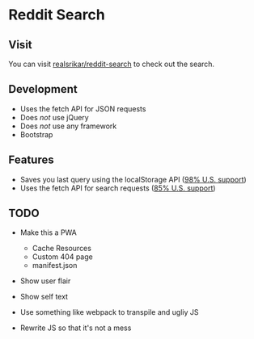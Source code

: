 # Reddit Search

## Visit

You can visit [realsrikar/reddit-search](https://realsrikar.github.io/reddit-search/) to check out the search.

## Development

- Uses the fetch API for JSON requests
- Does _not_ use jQuery
- Does _not_ use any framework
- Bootstrap

## Features

- Saves you last query using the localStorage API ([98% U.S. support](https://caniuse.com/#search=localstorage))
- Uses the fetch API for search requests ([85% U.S. support](https://caniuse.com/#search=fetch))

## TODO

- Make this a PWA

  - Cache Resources
  - Custom 404 page
  - manifest.json

- Show user flair
- Show self text
- Use something like webpack to transpile and ugliy JS
- Rewrite JS so that it's not a mess
